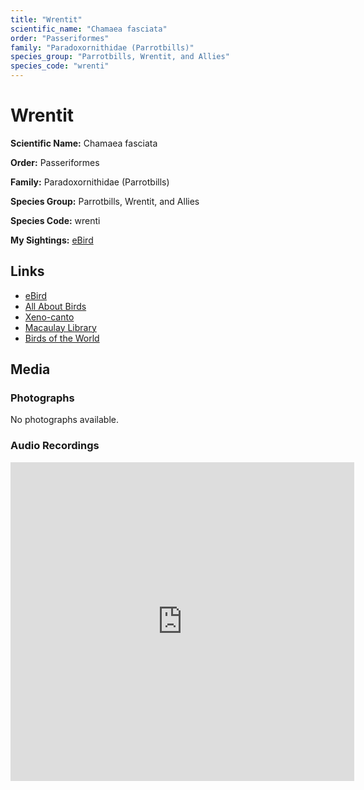 ```yaml
---
title: "Wrentit"
scientific_name: "Chamaea fasciata"
order: "Passeriformes"
family: "Paradoxornithidae (Parrotbills)"
species_group: "Parrotbills, Wrentit, and Allies"
species_code: "wrenti"
---
```


# Wrentit

**Scientific Name:** Chamaea fasciata

**Order:** Passeriformes

**Family:** Paradoxornithidae (Parrotbills)

**Species Group:** Parrotbills, Wrentit, and Allies

**Species Code:** wrenti

**My Sightings:** [eBird](https://ebird.org/lifelist?r=world&time=life&spp=wrenti)

## Links
* [eBird](https://ebird.org/species/wrenti) 
* [All About Birds](https://www.allaboutbirds.org/guide/wrenti) 
* [Xeno-canto](https://www.xeno-canto.org/species/chamaea-fasciata) 
* [Macaulay Library](https://search.macaulaylibrary.org/catalog?taxonCode=wrenti&sort=rating_rank_desc)
* [Birds of the World](https://birdsoftheworld.org/bow/species/wrenti)

## Media
### Photographs
No photographs available.

### Audio Recordings
<iframe src="https://macaulaylibrary.org/asset/626995507/embed" width="550" height="510" frameborder="0" allowfullscreen></iframe>
